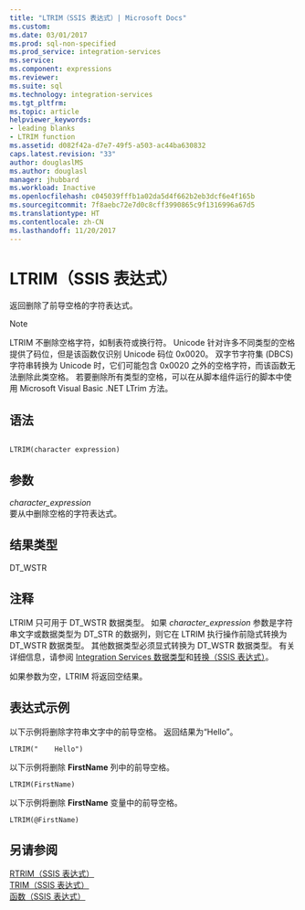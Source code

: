 ```yaml
---
title: "LTRIM（SSIS 表达式）| Microsoft Docs"
ms.custom: 
ms.date: 03/01/2017
ms.prod: sql-non-specified
ms.prod_service: integration-services
ms.service: 
ms.component: expressions
ms.reviewer: 
ms.suite: sql
ms.technology: integration-services
ms.tgt_pltfrm: 
ms.topic: article
helpviewer_keywords:
- leading blanks
- LTRIM function
ms.assetid: d082f42a-d7e7-49f5-a503-ac44ba630832
caps.latest.revision: "33"
author: douglaslMS
ms.author: douglasl
manager: jhubbard
ms.workload: Inactive
ms.openlocfilehash: c045039fffb1a02da5d4f662b2eb3dcf6e4f165b
ms.sourcegitcommit: 7f8aebc72e7d0c8cff3990865c9f1316996a67d5
ms.translationtype: HT
ms.contentlocale: zh-CN
ms.lasthandoff: 11/20/2017
---
```

# <a name="ltrim-ssis-expression"></a>LTRIM（SSIS 表达式）
  返回删除了前导空格的字符表达式。  
  
> [!NOTE]  
>  LTRIM 不删除空格字符，如制表符或换行符。 Unicode 针对许多不同类型的空格提供了码位，但是该函数仅识别 Unicode 码位 0x0020。 双字节字符集 (DBCS) 字符串转换为 Unicode 时，它们可能包含 0x0020 之外的空格字符，而该函数无法删除此类空格。 若要删除所有类型的空格，可以在从脚本组件运行的脚本中使用 Microsoft Visual Basic .NET LTrim 方法。  
  
## <a name="syntax"></a>语法  
  
```  
  
LTRIM(character expression)  
```  
  
## <a name="arguments"></a>参数  
 *character_expression*  
 要从中删除空格的字符表达式。  
  
## <a name="result-types"></a>结果类型  
 DT_WSTR  
  
## <a name="remarks"></a>注释  
 LTRIM 只可用于 DT_WSTR 数据类型。 如果 *character_expression* 参数是字符串文字或数据类型为 DT_STR 的数据列，则它在 LTRIM 执行操作前隐式转换为 DT_WSTR 数据类型。 其他数据类型必须显式转换为 DT_WSTR 数据类型。 有关详细信息，请参阅 [Integration Services 数据类型](../../integration-services/data-flow/integration-services-data-types.md)和[转换（SSIS 表达式）](../../integration-services/expressions/cast-ssis-expression.md)。  
  
 如果参数为空，LTRIM 将返回空结果。  
  
## <a name="expression-examples"></a>表达式示例  
 以下示例将删除字符串文字中的前导空格。 返回结果为“Hello”。  
  
```  
LTRIM("    Hello")  
```  
  
 以下示例将删除 **FirstName** 列中的前导空格。  
  
```  
LTRIM(FirstName)  
```  
  
 以下示例将删除 **FirstName** 变量中的前导空格。  
  
```  
LTRIM(@FirstName)  
```  
  
## <a name="see-also"></a>另请参阅  
 [RTRIM（SSIS 表达式）](../../integration-services/expressions/rtrim-ssis-expression.md)   
 [TRIM（SSIS 表达式）](../../integration-services/expressions/trim-ssis-expression.md)   
 [函数（SSIS 表达式）](../../integration-services/expressions/functions-ssis-expression.md)  
  
  
